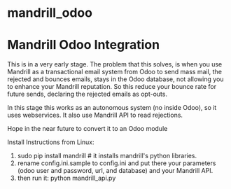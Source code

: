 # mandrill_odoo
Mandrill Odoo Integration 
=========================

This is in a very early stage. The problem that this solves, is when you use Mandrill as a transactional email system from Odoo to send mass mail, the rejected and bounces emails, stays in the Odoo database, not allowing you to enhance your Mandrill reputation. So this reduce your bounce rate for future sends, declaring the rejected emails as opt-outs.

In this stage this works as an autonomous system (no inside Odoo), so it uses webservices. It also use Mandrill API to read rejections.

Hope in the near future to convert it to an Odoo module

Install Instructions
from Linux:
1) sudo pip install mandrill # it installs mandrill's python libraries.
2) rename config.ini.sample to config.ini and put there your parameters (odoo user and password, url, and database) and your Mandrill API.
3) then run it:
python mandrill_api.py




